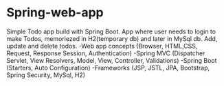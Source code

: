 # Spring-web-app
Simple Todo app build with Spring Boot.
App where user needs to login to make Todos, memoriezed in H2(temporary db) and later in MySql db. Add, update and delete todos.
-Web app concepts (Browser, HTML,CSS, Request, Response Session, Authentication)
-Spring MVC (Dispatcher Servlet, View Resolvers, Model, View, Controller, Validations)
-Spring Boot (Starters, Auto Configuration)
-Frameworks (JSP, JSTL, JPA, Bootstrap, Spring Security, MySql, H2)
